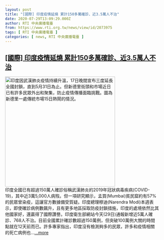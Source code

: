 ```yaml
---
layout: post
title: "[國際] 印度疫情延燒 累計150多萬確診、近3.5萬人不治"
date: 2020-07-29T13:09:29.000Z
author: RTI 中央廣播電臺
from: https://www.rti.org.tw/news/view/id/2073975
tags: [ RTI 中央廣播電臺 ]
categories: [ news, RTI 中央廣播電臺 ]
---
```

<!--1596028169000-->
[[國際] 印度疫情延燒 累計150多萬確診、近3.5萬人不治](https://www.rti.org.tw/news/view/id/2073975)
------

<div>
<img src="https://static.rti.org.tw/assets/thumbnails/2020/05/17/20200517000112M.jpg" width="360" alt="印度因武漢肺炎疫情持續升溫，17日晚間宣布三度延長全國封鎖，直到5月31日為止。但新德里街頭和市場近日已有許多民眾外出和聚集，防止疫情傳播面臨挑戰。圖為新德里一處傳統市場15日熱鬧的情況。" title="印度因武漢肺炎疫情持續升溫，17日晚間宣布三度延長全國封鎖，直到5月31日為止。但新德里街頭和市場近日已有許多民眾外出和聚集，防止疫情傳播面臨挑戰。圖為新德里一處傳統市場15日熱鬧的情況。"><br>印度全國已有超過150萬人確診俗稱武漢肺炎的2019年冠狀病毒疾病(COVID-19)，其中近3萬5,000人病歿。但一項研究顯示，孟買(Mumbai)貧民窟約有57%的民眾曾染疫，這讓官方數據備受質疑。印度總理穆迪(Narendra Modi)本週表示，即使確診病例數飆升，且有更多地區採取防疫封鎖措施，印度的處境依然比其他國家好，還贏得了國際讚譽。印度衛生部網站今天(29日)通報新增近5萬人確診、768人不治。目前全國累計確診數超過150萬例，但突破100萬例大關的時間點就在12天前而已。許多專家指出，印度沒有檢測夠多的民眾，許多和疫情相關的死亡病例也...<a target="_blank" href="https://www.rti.org.tw/news/view/id/2073975">...more</a>
</div>
